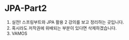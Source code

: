 # JPA-Part2

1. 실전! 스프링부트와 JPA 활용 2 강의를 보고 정리하는 곳입니다.
2. 혹시라도 저작권에 위배되는 부분이 있다면 삭제하겠습니다.
3. VAMOS



